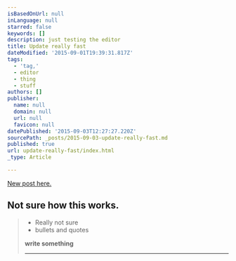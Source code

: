 ```yaml
---
isBasedOnUrl: null
inLanguage: null
starred: false
keywords: []
description: just testing the editor
title: Update really fast
dateModified: '2015-09-01T19:39:31.817Z'
tags:
  - 'tag,'
  - editor
  - thing
  - stuff
authors: []
publisher:
  name: null
  domain: null
  url: null
  favicon: null
datePublished: '2015-09-03T12:27:27.220Z'
sourcePath: _posts/2015-09-03-update-really-fast.md
published: true
url: update-really-fast/index.html
_type: Article

---
```

[New post here.][0]

## Not sure how this works.

> * Really not sure
> * bullets and quotes
> 
> **write something**
> 
> ****
> 
> 



[0]: http://jxnblk.com/